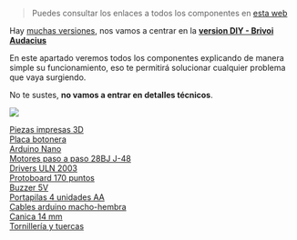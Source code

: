 > Puedes consultar los enlaces a todos los componentes en [esta web](https://pablorubma.cc/escornabot/version-diy/)

Hay [muchas versiones](http://escornabot.com/web/es/home/4), nos vamos a centrar en la [**version DIY - Brivoi Audacius**](https://pablorubma.cc/escornabot/version-diy/)

En este apartado veremos todos los componentes explicando de manera simple su funcionamiento, eso te permitirá solucionar cualquier problema que vaya surgiendo.

No te sustes, **no vamos a entrar en detalles técnicos**.

![](https://pablorubma.cc/wp-content/uploads/DVviqbEW4AAaw8Z-267x200.jpg)

[Piezas impresas 3D  ](/chapter1/piezas-impresas-3d.md)  
[Placa botonera  ](/chapter1/placa-botonera.md)  
[Arduino Nano  ](/chapter1/arduino-nano.md)  
[Motores paso a paso 28BJ J-48  ](/chapter1/motores-paso-a-paso-28by-j-48.md)  
[Drivers ULN 2003  ](/chapter1/drivers-uln2003.md)  
[Protoboard 170 puntos  ](/chapter1/protoboard-170-puntos.md)  
[Buzzer 5V  ](/chapter1/buzzer-5v.md)  
[Portapilas 4 unidades AA  ](/chapter1/portapilas-4-unidades-aa.md)  
[Cables arduino macho-hembra  ](/chapter1/cables-arduino-macho-hembra.md)  
[Canica 14 mm  ](/chapter1/canica-14-mm.md)  
[Tornillería y tuercas](/chapter1/tornilleria-y-tuercas.md)

